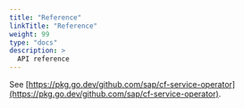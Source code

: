 ```yaml
---
title: "Reference"
linkTitle: "Reference"
weight: 99
type: "docs"
description: >
  API reference
---
```


See [https://pkg.go.dev/github.com/sap/cf-service-operator](https://pkg.go.dev/github.com/sap/cf-service-operator).
